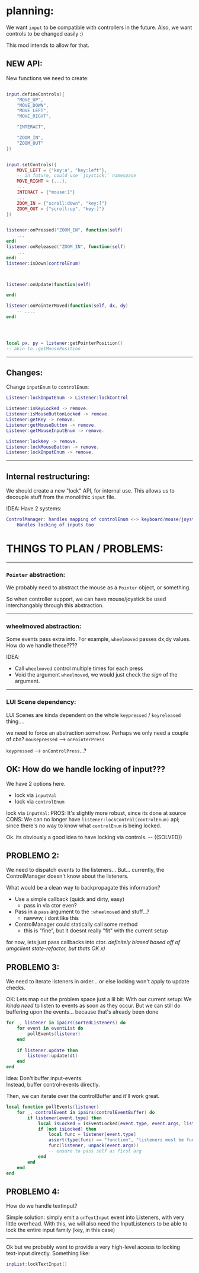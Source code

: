 
# planning:

We want `input` to be compatible with controllers in the future.
Also, we want controls to be changed easily :)

This mod intends to allow for that.


## NEW API:
New functions we need to create:
```lua

input.defineControls({
    "MOVE_UP",
    "MOVE_DOWN",
    "MOVE_LEFT",
    "MOVE_RIGHT",

    "INTERACT",

    "ZOOM_IN",
    "ZOOM_OUT"
})


input.setControls({
    MOVE_LEFT = {"key:a", "key:left"},
    -- in future, could use `joystick:` namespace
    MOVE_RIGHT = {...},
    ...
    INTERACT = {"mouse:1"}
    ...
    ZOOM_IN = {"scroll:down", "key:["}
    ZOOM_OUT = {"scroll:up", "key:]"}
})


listener:onPressed("ZOOM_IN", function(self)
    ...
end)
listener:onReleased("ZOOM_IN", function(self)
    ...
end)
listener:isDown(controlEnum)



listener:onUpdate(function(self)

end)

listener:onPointerMoved(function(self, dx, dy)
    -- ....
end)




local px, py = listener:getPointerPosition()
-- akin to :getMousePosition


```

---


## Changes:
Change `inputEnum` to `controlEnum`:
```lua
Listener:lockInputEnum -> Listener:lockControl

Listener:isKeyLocked -> remove.
Listener:isMouseButtonLocked -> remove.
Listener:getKey -> remove.
Listener:getMouseButton -> remove.
Listener:getMouseInputEnum -> remove.

Listener:lockKey -> remove.
Listener:lockMouseButton -> remove.
Listener:lockInputEnum -> remove.

```

---

## Internal restructuring:
We should create a new "lock" API, for internal use.
This allows us to decouple stuff from the monolithic `input` file.

IDEA:
Have 2 systems:
```lua
ControlManager: handles mapping of controlEnum <-> keyboard/mouse/joystick
    Handles locking of inputs too
```




# THINGS TO PLAN / PROBLEMS:

---

### `Pointer` abstraction:
We probably need to abstract the mouse as a `Pointer` object, or something.

So when controller support, we can have mouse/joystick be used interchangably through this abstraction.

---

### wheelmoved abstraction:
Some events pass extra info. For example, `wheelmoved` passes dx,dy values.
How do we handle these????

IDEA:

- Call `wheelmoved` control multiple times for each press
- Void the argument
    `wheelmoved`, we would just check the *sign* of the argument.





---

### LUI Scene dependency:
LUI Scenes are kinda dependent on the whole
`keypressed` / `keyreleased` thing....

we need to force an abstraction somehow.
Perhaps we only need a couple of cbs?
`mousepressed` --> `onPointerPress`

`keypressed` --> `onControlPress`...?





## OK: How do we handle locking of input???
We have 2 options here.
- lock via `inputVal`
- lock via `controlEnum`

lock via `inputVal`:
PROS:
It's slightly more robust, since its done at source
CONS:
We can no longer have `listener:lockControl(controlEnum)` api;
since there's no way to know what `controlEnum` is being locked.

Ok.
its obviously a good idea to have locking via controls.
-- ((SOLVED))




## PROBLEMO 2:
We need to dispatch events to the listeners...
But... currently, the ControlManager doesn't know about the listeners.

What would be a clean way to backpropagate this information?
- Use a simple callback (quick and dirty, easy)
    - pass in via ctor even?
- Pass in a `pass` argument to the `:wheelmoved` and stuff...?
    - nawww, i dont like this
- ControlManager could statically call some method
    - this is "fine", but it doesnt really "fit" with the current setup

for now, lets just pass callbacks into ctor. 
*definitely biased based off of umgclient state-refactor, but thats OK x)*





## PROBLEMO 3:
We need to iterate listeners in order... or else locking won't apply to update checks.

OK: Lets map out the problem space just a lil bit:
With our current setup:
We *kinda need* to listen to events as soon as they occur.
But we can still do buffering upon the events... because that's already been done

```lua
for _, listener in ipairs(sortedListeners) do
    for event in eventList do
        pollEvents(listener)
    end
    
    if listener.update then
        listener:update(dt)
    end
end
```
Idea:
Don't buffer input-events.   
Instead, buffer control-events directly.

Then, we can iterate over the controlBuffer and it'll work great.
```lua
local function pollEvents(listener)
    for _, controlEvent in ipairs(controlEventBuffer) do
        if listener[event.type] then
            local isLocked = isEventLocked(event.type, event.args, listener)
            if (not isLocked) then
                local func = listener[event.type]
                assert(type(func) == "function", "listeners must be functions")
                func(listener, unpack(event.args))
                -- ensure to pass self as first arg 
            end
        end
    end
end
```



## PROBLEMO 4:
How do we handle textinput?

Simple solution: simply emit a `onTextInput` event into Listeners,
with very little overhead.
With this, we will also need the InputListeners to be able to lock the entire input family (key, in this case)

----
Ok but we probably want to provide a very high-level access to locking
text-input directly.
Something like:
```lua
inpList:lockTextInput()
```



